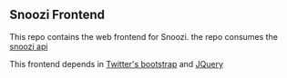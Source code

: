 ## Snoozi Frontend

This repo contains the web frontend for Snoozi.
the repo consumes the [snoozi api](https://gitlab.com/AlfredoBejarano/snoozi-api)

This frontend depends in [Twitter's bootstrap](http://getbootstrap.com/) and [JQuery](https://jquery.com/)

